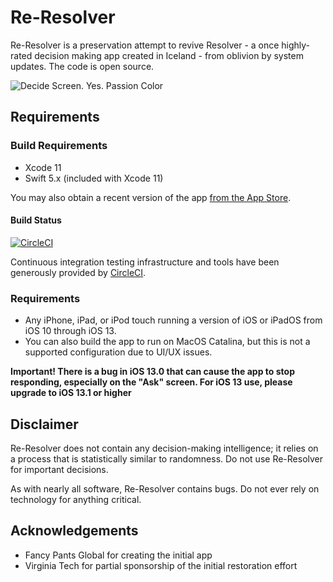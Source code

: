 # Re-Resolver

Re-Resolver is a preservation attempt to revive Resolver - a once highly-rated decision
making app created in Iceland - from oblivion by system updates. The code is open source.

![Decide Screen. Yes. Passion Color](docs/images/ocean_menu.png)

## Requirements

### Build Requirements
- Xcode 11
- Swift 5.x (included with Xcode 11)

You may also obtain a recent version of the app 
[from the App Store](https://itunes.apple.com/us/app/reresolver/id1137642671?mt=8).

#### Build Status
[![CircleCI](https://circleci.com/gh/keithgee/Re-Resolver.svg?style=svg)](https://circleci.com/gh/keithgee/Re-Resolver)

Continuous integration testing infrastructure and tools have been generously provided by [CircleCI](https://circleci.com/).

### Requirements

- Any iPhone, iPad, or iPod touch running a version of iOS or iPadOS from iOS 10 through iOS 13.
- You can also build the app to run on MacOS Catalina, but this is not a supported configuration due to UI/UX issues.
 
 **Important! There is a bug in iOS 13.0 that can cause the app to stop responding, especially on the "Ask" screen. For iOS 13 use, please upgrade to iOS 13.1 or higher** 
 
## Disclaimer

Re-Resolver does not contain any decision-making intelligence; it relies on a process that
 is statistically similar to randomness. Do not use Re-Resolver for important decisions.

As with nearly all software, Re-Resolver contains bugs. Do not ever rely on technology 
for anything critical.

## Acknowledgements

- Fancy Pants Global for creating the initial app
- Virginia Tech for partial sponsorship of the initial restoration effort

